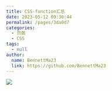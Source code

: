 ```yaml
---
title: CSS-function汇总
date: 2023-05-12 09:36:44
permalink: /pages/3da0d7
categories:
  - 页面
  - CSS
tags:
  - null
author:
  name: BennettMa23
  link: https://github.com/BennettMa23
---
```

![](https://jsd.cdn.zzko.cn/gh/BennettMa23/image_store/blog/20230512161232.jpg)

